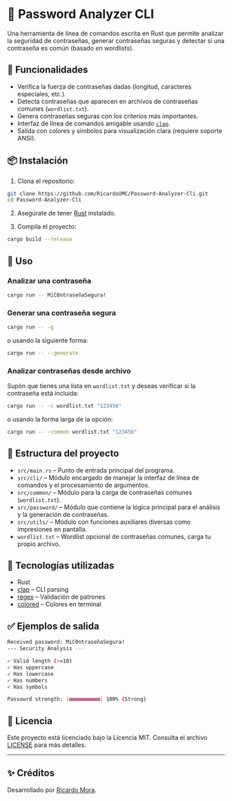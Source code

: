 # 🔐 Password Analyzer CLI

Una herramienta de línea de comandos escrita en Rust que permite analizar la seguridad de contraseñas, generar contraseñas seguras y detectar si una contraseña es común (basado en wordlists).

## 🚀 Funcionalidades

- Verifica la fuerza de contraseñas dadas (longitud, caracteres especiales, etc.).
- Detecta contraseñas que aparecen en archivos de contraseñas comunes (`wordlist.txt`).
- Genera contraseñas seguras con los criterios más importantes.
- Interfaz de línea de comandos amigable usando [`clap`](https://docs.rs/clap/).
- Salida con colores y símbolos para visualización clara (requiere soporte ANSI).

## 📦 Instalación

1. Clona el repositorio:

```bash
git clone https://github.com/RicardoUMC/Password-Analyzer-Cli.git
cd Password-Analyzer-Cli
```

2. Asegúrate de tener [Rust](https://www.rust-lang.org/tools/install) instalado.

3. Compila el proyecto:

```bash
cargo build --release
```

## 🧪 Uso

### Analizar una contraseña

```bash
cargo run -- MiC0ntraseñaSegura!
```

### Generar una contraseña segura

```bash
cargo run -- -g
```

o usando la siguiente forma:

```bash
cargo run -- --generate
```

### Analizar contraseñas desde archivo

Supón que tienes una lista en `wordlist.txt` y deseas verificar si la contraseña está incluida:

```bash
cargo run -- -c wordlist.txt "123456"
```

o usando la forma larga de la opción:

```bash
cargo run -- -common wordlist.txt "123456"
```

## 📁 Estructura del proyecto

- `src/main.rs` – Punto de entrada principal del programa.
- `src/cli/` – Módulo encargado de manejar la interfaz de línea de comandos y el procesamiento de argumentos.
- `src/common/` – Módulo para la carga de contraseñas comunes (`wordlist.txt`).
- `src/password/` – Módulo que contiene la lógica principal para el análisis y la generación de contraseñas.
- `src/utils/` – Módulo con funciones auxiliares diversas como impresiones en pantalla.
- `wordlist.txt` – Wordlist opcional de contraseñas comunes, carga tu propio archivo.

## 🧱 Tecnologías utilizadas

- Rust
- [clap](https://crates.io/crates/clap) – CLI parsing
- [regex](https://crates.io/crates/regex) – Validación de patrones
- [colored](https://crates.io/crates/colored) – Colores en terminal

## ✅ Ejemplos de salida

```bash
Received password: MiC0ntraseñaSegura!
--- Security Analysis ---

✓ Valid length (>=10)
✓ Has uppercase
✓ Has lowercase
✓ Has numbers
✓ Has symbols

Passowrd strength: [■■■■■■■■■■] 100% (Strong)
```

## 📄 Licencia

Este proyecto está licenciado bajo la Licencia MIT. Consulta el archivo [LICENSE](LICENSE) para más detalles.

---

## ✨ Créditos

Desarrollado por [Ricardo Mora](https://github.com/RicardoUMC).
